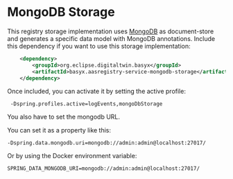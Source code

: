 # MongoDB Storage

This registry storage implementation uses [MongoDB](https://www.mongodb.com/) as document-store and generates a specific data model with MongoDB annotations. Include this dependency if you want to use this storage implementation:

```xml
	<dependency>
		<groupId>org.eclipse.digitaltwin.basyx</groupId>
		<artifactId>basyx.aasregistry-service-mongodb-storage</artifactId>
	</dependency>
```

Once included, you can activate it by setting the active profile:

```
 -Dspring.profiles.active=logEvents,mongoDbStorage
```

You also have to set the mongodb URL.

You can set it as a property like this:

```
-Dspring.data.mongodb.uri=mongodb://admin:admin@localhost:27017/
```

Or by using the Docker environment variable:

```
SPRING_DATA_MONGODB_URI=mongodb://admin:admin@localhost:27017/
```
